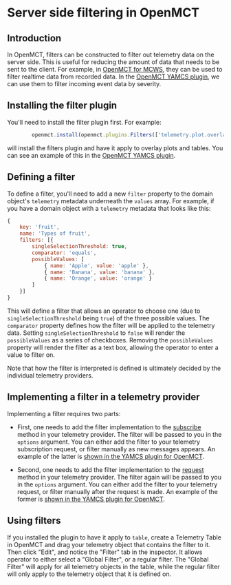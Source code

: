 
# Server side filtering in OpenMCT

## Introduction

In OpenMCT, filters can be constructed to filter out telemetry data on the server side. This is useful for reducing the amount of data that needs to be sent to the client. For example, in [OpenMCT for MCWS](https://github.com/NASA-AMMOS/openmct-mcws/blob/main/src/constants.js#L115), they can be used to filter realtime data from recorded data. In the [OpenMCT YAMCS plugin](https://github.com/akhenry/openmct-yamcs/blob/master/src/providers/events.js), we can use them to filter incoming event data by severity.

## Installing the filter plugin

You'll need to install the filter plugin first. For example:

```js
        openmct.install(openmct.plugins.Filters(['telemetry.plot.overlay', 'table']));
```

will install the filters plugin and have it apply to overlay plots and tables. You can see an example of this in the [OpenMCT YAMCS plugin](https://github.com/akhenry/openmct-yamcs/blob/master/example/index.js#L54).

## Defining a filter

To define a filter, you'll need to add a new `filter` property to the domain object's `telemetry` metadata underneath the `values` array. For example, if you have a domain object with a `telemetry` metadata that looks like this:

```js
{
    key: 'fruit',
    name: 'Types of fruit',
    filters: [{
        singleSelectionThreshold: true,
        comparator: 'equals',
        possibleValues: [
            { name: 'Apple', value: 'apple' },
            { name: 'Banana', value: 'banana' },
            { name: 'Orange', value: 'orange' }
        ]
    }]
}
```

This will define a filter that allows an operator to choose one (due to `singleSelectionThreshold` being `true`) of the three possible values. The `comparator` property defines how the filter will be applied to the telemetry data.
Setting `singleSelectionThreshold` to `false` will render the `possibleValues` as a series of checkboxes. Removing the `possibleValues` property will render the filter as a text box, allowing the operator to enter a value to filter on.

Note that how the filter is interpreted is defined is ultimately decided by the individual telemetry providers.

## Implementing a filter in a telemetry provider

Implementing a filter requires two parts:

- First, one needs to add the filter implementation to the [subscribe](https://github.com/nasa/openmct/blob/master/src/api/telemetry/TelemetryAPI.js#L366) method in your telemetry provider. The filter will be passed to you in the `options` argument. You can either add the filter to your telemetry subscription request, or filter manually as new messages appears. An example of the latter is [shown in the YAMCS plugin for OpenMCT](https://github.com/akhenry/openmct-yamcs/blob/master/src/providers/events.js).

- Second, one needs to add the filter implementation to the [request](https://github.com/nasa/openmct/blob/master/src/api/telemetry/TelemetryAPI.js#L318) method in your telemetry provider. The filter again will be passed to you in the `options` argument. You can either add the filter to your telemetry request, or filter manually after the request is made. An example of the former is [shown in the YAMCS plugin for OpenMCT](https://github.com/akhenry/openmct-yamcs/blob/master/src/providers/historical-telemetry-provider.js#L148).

## Using filters

If you installed the plugin to have it apply to `table`, create a Telemetry Table in OpenMCT and drag your telemetry object that contains the filter to it. Then click "Edit", and notice the "Filter" tab in the inspector. It allows operator to either select a "Global Filter", or a regular filter. The "Global Filter" will apply for all telemetry objects in the table, while the regular filter will only apply to the telemetry object that it is defined on.
